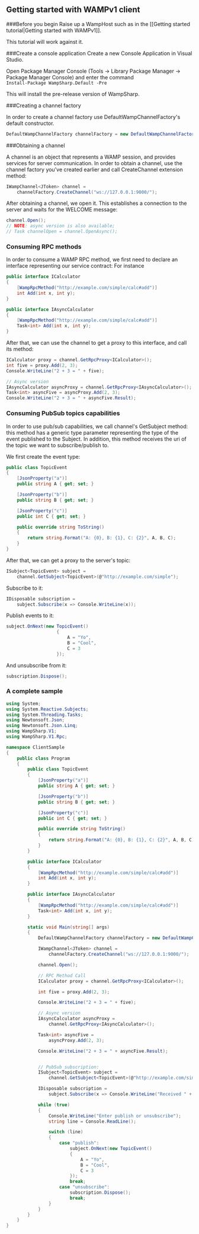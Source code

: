 ## Getting started with WAMPv1 client

###Before you begin
Raise up a WampHost such as in the [[Getting started tutorial|Getting started with WAMPv1]].

This tutorial will work against it.

###Create a console application
Create a new Console Application in Visual Studio.

Open Package Manager Console (Tools -> Library Package Manager -> Package Manager Console) and enter the command
<code>
Install-Package WampSharp.Default -Pre
</code>

This will install the pre-release version of WampSharp.

###Creating a channel factory

In order to create a channel factory use DefaultWampChannelFactory's default constructor.

```csharp
DefaultWampChannelFactory channelFactory = new DefaultWampChannelFactory();
```

###Obtaining a channel

A channel is an object that represents a WAMP session, and provides services for server communication.
In order to obtain a channel, use the channel factory you've created earlier and call CreateChannel extension method:

```csharp
IWampChannel<JToken> channel =
    channelFactory.CreateChannel("ws://127.0.0.1:9000/");
```

After obtaining a channel, we open it. This establishes a connection to the server and waits for the WELCOME message:

```csharp
channel.Open();
// NOTE: async version is also available;
// Task channelOpen = channel.OpenAsync();
```

### Consuming RPC methods
In order to consume a WAMP RPC method, we first need to declare an interface representing our service contract:
For instance

```csharp
public interface ICalculator
{
    [WampRpcMethod("http://example.com/simple/calc#add")]
    int Add(int x, int y);
}

public interface IAsyncCalculator
{
    [WampRpcMethod("http://example.com/simple/calc#add")]
    Task<int> Add(int x, int y);
}
```

After that, we can use the channel to get a proxy to this interface, and call its method:

```csharp
ICalculator proxy = channel.GetRpcProxy<ICalculator>();
int five = proxy.Add(2, 3);
Console.WriteLine("2 + 3 = " + five);

// Async version
IAsyncCalculator asyncProxy = channel.GetRpcProxy<IAsyncCalculator>();
Task<int> asyncFive = asyncProxy.Add(2, 3);
Console.WriteLine("2 + 3 = " + asyncFive.Result);
```

### Consuming PubSub topics capabilities
In order to use pub/sub capabilities, we call channel's GetSubject method: this method has a generic type parameter representing the type of the event published to the Subject. In addition, this method receives the uri of the topic we want to subscribe/publish to.

We first create the event type:

```csharp
public class TopicEvent
{
    [JsonProperty("a")]
    public string A { get; set; }

    [JsonProperty("b")]
    public string B { get; set; }

    [JsonProperty("c")]
    public int C { get; set; }

    public override string ToString()
    {
        return string.Format("A: {0}, B: {1}, C: {2}", A, B, C);
    }
}
```

After that, we can get a proxy to the server's topic:

```csharp
ISubject<TopicEvent> subject =
    channel.GetSubject<TopicEvent>(@"http://example.com/simple");
```

Subscribe to it:

```csharp
IDisposable subscription =
    subject.Subscribe(x => Console.WriteLine(x));
```

Publish events to it:

```csharp
subject.OnNext(new TopicEvent()
                   {
                       A = "Yo",
                       B = "Cool",
                       C = 3
                   });
```

And unsubscribe from it:

```csharp
subscription.Dispose();
```

### A complete sample

```csharp
using System;
using System.Reactive.Subjects;
using System.Threading.Tasks;
using Newtonsoft.Json;
using Newtonsoft.Json.Linq;
using WampSharp.V1;
using WampSharp.V1.Rpc;

namespace ClientSample
{
    public class Program
    {
        public class TopicEvent
        {
            [JsonProperty("a")]
            public string A { get; set; }

            [JsonProperty("b")]
            public string B { get; set; }

            [JsonProperty("c")]
            public int C { get; set; }

            public override string ToString()
            {
                return string.Format("A: {0}, B: {1}, C: {2}", A, B, C);
            }
        }

        public interface ICalculator
        {
            [WampRpcMethod("http://example.com/simple/calc#add")]
            int Add(int x, int y);
        }

        public interface IAsyncCalculator
        {
            [WampRpcMethod("http://example.com/simple/calc#add")]
            Task<int> Add(int x, int y);
        }

        static void Main(string[] args)
        {
            DefaultWampChannelFactory channelFactory = new DefaultWampChannelFactory();

            IWampChannel<JToken> channel =
                channelFactory.CreateChannel("ws://127.0.0.1:9000/");

            channel.Open();

            // RPC Method Call
            ICalculator proxy = channel.GetRpcProxy<ICalculator>();

            int five = proxy.Add(2, 3);

            Console.WriteLine("2 + 3 = " + five);

            // Async version
            IAsyncCalculator asyncProxy =
                channel.GetRpcProxy<IAsyncCalculator>();

            Task<int> asyncFive =
                asyncProxy.Add(2, 3);

            Console.WriteLine("2 + 3 = " + asyncFive.Result);


            // PubSub subscription:
            ISubject<TopicEvent> subject =
                channel.GetSubject<TopicEvent>(@"http://example.com/simple");

            IDisposable subscription =
                subject.Subscribe(x => Console.WriteLine("Received " + x));

            while (true)
            {
                Console.WriteLine("Enter publish or unsubscribe");
                string line = Console.ReadLine();

                switch (line)
                {
                    case "publish":
                        subject.OnNext(new TopicEvent()
                        {
                            A = "Yo",
                            B = "Cool",
                            C = 3
                        });
                        break;
                    case "unsubscribe":
                        subscription.Dispose();
                        break;
                }
            }
        }
    }
}
```
